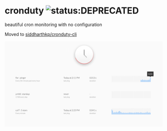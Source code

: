 # cronduty ![status:DEPRECATED](https://img.shields.io/badge/status-WIP-yellow.svg)
beautiful cron monitoring with no configuration

Moved to [siddharthkp/cronduty-cli](https://github.com/siddharthkp/cronduty-cli)

![screenshot](https://raw.githubusercontent.com/siddharthkp/cronduty/master/screenshot.png)
